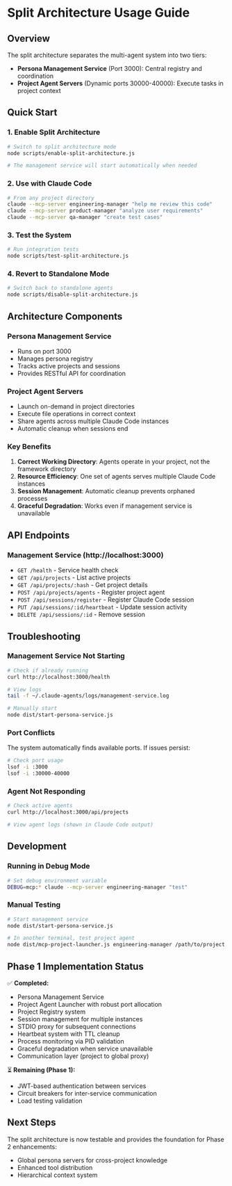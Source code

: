 # Split Architecture Usage Guide

## Overview

The split architecture separates the multi-agent system into two tiers:
- **Persona Management Service** (Port 3000): Central registry and coordination
- **Project Agent Servers** (Dynamic ports 30000-40000): Execute tasks in project context

## Quick Start

### 1. Enable Split Architecture

```bash
# Switch to split architecture mode
node scripts/enable-split-architecture.js

# The management service will start automatically when needed
```

### 2. Use with Claude Code

```bash
# From any project directory
claude --mcp-server engineering-manager "help me review this code"
claude --mcp-server product-manager "analyze user requirements"
claude --mcp-server qa-manager "create test cases"
```

### 3. Test the System

```bash
# Run integration tests
node scripts/test-split-architecture.js
```

### 4. Revert to Standalone Mode

```bash
# Switch back to standalone agents
node scripts/disable-split-architecture.js
```

## Architecture Components

### Persona Management Service
- Runs on port 3000
- Manages persona registry
- Tracks active projects and sessions
- Provides RESTful API for coordination

### Project Agent Servers
- Launch on-demand in project directories
- Execute file operations in correct context
- Share agents across multiple Claude Code instances
- Automatic cleanup when sessions end

### Key Benefits
1. **Correct Working Directory**: Agents operate in your project, not the framework directory
2. **Resource Efficiency**: One set of agents serves multiple Claude Code instances
3. **Session Management**: Automatic cleanup prevents orphaned processes
4. **Graceful Degradation**: Works even if management service is unavailable

## API Endpoints

### Management Service (http://localhost:3000)

- `GET /health` - Service health check
- `GET /api/projects` - List active projects
- `GET /api/projects/:hash` - Get project details
- `POST /api/projects/agents` - Register project agent
- `POST /api/sessions/register` - Register Claude Code session
- `PUT /api/sessions/:id/heartbeat` - Update session activity
- `DELETE /api/sessions/:id` - Remove session

## Troubleshooting

### Management Service Not Starting
```bash
# Check if already running
curl http://localhost:3000/health

# View logs
tail -f ~/.claude-agents/logs/management-service.log

# Manually start
node dist/start-persona-service.js
```

### Port Conflicts
The system automatically finds available ports. If issues persist:
```bash
# Check port usage
lsof -i :3000
lsof -i :30000-40000
```

### Agent Not Responding
```bash
# Check active agents
curl http://localhost:3000/api/projects

# View agent logs (shown in Claude Code output)
```

## Development

### Running in Debug Mode
```bash
# Set debug environment variable
DEBUG=mcp:* claude --mcp-server engineering-manager "test"
```

### Manual Testing
```bash
# Start management service
node dist/start-persona-service.js

# In another terminal, test project agent
node dist/mcp-project-launcher.js engineering-manager /path/to/project
```

## Phase 1 Implementation Status

✅ **Completed:**
- Persona Management Service
- Project Agent Launcher with robust port allocation
- Project Registry system
- Session management for multiple instances
- STDIO proxy for subsequent connections
- Heartbeat system with TTL cleanup
- Process monitoring via PID validation
- Graceful degradation when service unavailable
- Communication layer (project to global proxy)

⏳ **Remaining (Phase 1):**
- JWT-based authentication between services
- Circuit breakers for inter-service communication
- Load testing validation

## Next Steps

The split architecture is now testable and provides the foundation for Phase 2 enhancements:
- Global persona servers for cross-project knowledge
- Enhanced tool distribution
- Hierarchical context system